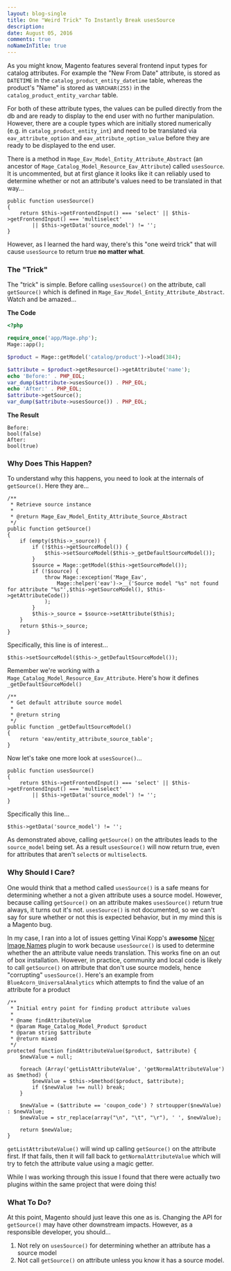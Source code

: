 ```yaml
---
layout: blog-single
title: One "Weird Trick" To Instantly Break usesSource
description: 
date: August 05, 2016
comments: true
noNameInTitle: true
---
```


As you might know, Magento features several frontend input types for catalog attributes. For example the "New From Date" attribute, is stored as `DATETIME` in the `catalog_product_entity_datetime` table, whereas the product's "Name" is stored as `VARCHAR(255)` in the `catalog_product_entity_varchar` table.

For both of these attribute types, the values can be pulled directly from the db and are ready to display to the end user with no further manipulation. However, there are a couple types which are initially stored numerically (e.g. in `catalog_product_entity_int`) and need to be translated via `eav_attribute_option` and `eav_attribute_option_value` before they are ready to be displayed to the end user.

There is a method in `Mage_Eav_Model_Entity_Attribute_Abstract` (an ancestor of `Mage_Catalog_Model_Resource_Eav_Attribute`) called `usesSource`. It is uncommented, but at first glance it looks like it can reliably used to determine whether or not an attribute's values need to be translated in that way...

```php?start_inline=1
public function usesSource()
{
    return $this->getFrontendInput() === 'select' || $this->getFrontendInput() === 'multiselect'
        || $this->getData('source_model') != '';
}
```

However, as I learned the hard way, there's this "one weird trick" that will cause `usesSource` to return true **no matter what**.

<!-- excerpt_separator -->

### The "Trick"

The "trick" is simple. Before calling `usesSource()` on the attribute, call `getSource()` which is defined in `Mage_Eav_Model_Entity_Attribute_Abstract`. Watch and be amazed...

**The Code**

```php
<?php

require_once('app/Mage.php');
Mage::app();

$product = Mage::getModel('catalog/product')->load(384);

$attribute = $product->getResource()->getAttribute('name');
echo 'Before:' . PHP_EOL;
var_dump($attribute->usesSource()) . PHP_EOL;
echo 'After:' . PHP_EOL;
$attribute->getSource();
var_dump($attribute->usesSource()) . PHP_EOL;
```

**The Result**

```
Before:
bool(false)
After:
bool(true)
```

### Why Does This Happen?

To understand why this happens, you need to look at the internals of `getSource()`. Here they are...

```php?start_inline=1
/**
 * Retrieve source instance
 *
 * @return Mage_Eav_Model_Entity_Attribute_Source_Abstract
 */
public function getSource()
{
    if (empty($this->_source)) {
        if (!$this->getSourceModel()) {
            $this->setSourceModel($this->_getDefaultSourceModel());
        }
        $source = Mage::getModel($this->getSourceModel());
        if (!$source) {
            throw Mage::exception('Mage_Eav',
                Mage::helper('eav')->__('Source model "%s" not found for attribute "%s"',$this->getSourceModel(), $this->getAttributeCode())
            );
        }
        $this->_source = $source->setAttribute($this);
    }
    return $this->_source;
}
```

Specifically, this line is of interest...

```php?start_inline=1
$this->setSourceModel($this->_getDefaultSourceModel());
```

Remember we're working with a `Mage_Catalog_Model_Resource_Eav_Attribute`. Here's how it defines `_getDefaultSourceModel()` 

```php?start_inline=1
/**
 * Get default attribute source model
 *
 * @return string
 */
public function _getDefaultSourceModel()
{
    return 'eav/entity_attribute_source_table';
}
```

Now let's take one more look at `usesSource()`...


```php?start_inline=1
public function usesSource()
{
    return $this->getFrontendInput() === 'select' || $this->getFrontendInput() === 'multiselect'
        || $this->getData('source_model') != '';
}
```

Specifically this line...

``` php?start_inline=1
$this->getData('source_model') != '';
```

As demonstrated above, calling `getSource()` on the attributes leads to the `source_model` being set. As a result `usesSource()` will now return true, even for attributes that aren't `select`s or `multiselect`s.

### Why Should I Care?

One would think that a method called `usesSource()` is a safe means for determining whether a not a given attribute uses a source model. However, because calling `getSource()` on an attribute makes `usesSource()` return true always, it turns out it's not. `usesSource()` is not documented, so we can't say for sure whether or not this is expected behavior, but in my mind this is a Magento bug.

In my case, I ran into a lot of issues getting Vinai Kopp's **awesome** [Nicer Image Names](https://github.com/Vinai/nicer-image-names) plugin to work because `usesSource()` is used to determine whether the an attribute value needs translation. This works fine on an out of box installation. However, in practice, community and local code is likely to call `getSource()` on attribute that don't use source models, hence "corrupting" `usesSource()`. Here's an example from `BlueAcorn_UniversalAnalytics` which attempts to find the value of an attribute for a product

```php?start_inline=1
/**
 * Initial entry point for finding product attribute values
 *
 * @name findAttributeValue
 * @param Mage_Catalog_Model_Product $product
 * @param string $attribute
 * @return mixed
 */
protected function findAttributeValue($product, $attribute) {
    $newValue = null;

    foreach (Array('getListAttributeValue', 'getNormalAttributeValue') as $method) {
        $newValue = $this->$method($product, $attribute);
        if ($newValue !== null) break;
    }
    
    $newValue = ($attribute == 'coupon_code') ? strtoupper($newValue) : $newValue;
    $newValue = str_replace(array("\n", "\t", "\r"), ' ', $newValue);

    return $newValue;
}
```

`getListAttributeValue()` will wind up calling `getSource()` on the attribute first. If that fails, then it will fall back to `getNormalAttributeValue` which will try to fetch the attribute value using a magic getter.

While I was working through this issue I found that there were actually two plugins within the same project that were doing this!

### What To Do?

At this point, Magento should just leave this one as is. Changing the API for `getSource()` may have other downstream impacts. However, as a responsible developer, you should...

1. Not rely on `usesSource()` for determining whether an attribute has a source model
2. Not call `getSource()` on attribute unless you know it has a source model.